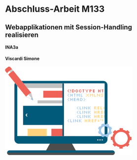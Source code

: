 # Abschluss-Arbeit M133
## Webapplikationen mit Session-Handling realisieren

#### INA3a
#### Viscardi Simone

![web-application-development.png](img/web-application-development.png)



